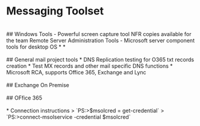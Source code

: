 # Messaging Toolset
<br />
## Windows Tools
<https://www.techsmith.com/snagit.html "TechSmith SnagIt 12"> - Powerful screen capture tool NFR copies available for the team
Remote Server Administration Tools - Microsoft server component tools for desktop OS
* <https://www.microsoft.com/en-us/download/details.aspx?id=45520 "For Windows 10">
* <https://www.microsoft.com/en-us/download/details.aspx?id=39296For "Windows 8.1 x64">
<br />
<br />
## General mail project tools
* <https://www.whatsmydns.net/> DNS Replication testing for O365 txt records creation
* <https://mxtoolbox.com/> Test MX records and other mail specific DNS functions
* <https://testconnectivity.microsoft.com/> Microsoft RCA, supports Office 365, Exchange and Lync
<br />
<br />
## Exchange On Premise
<br />
<br />
## OFfice 365
<http://go.microsoft.com/fwlink/?LinkID=286152 "Microsoft Online Services Sign-In Assistant for IT Pros"><br />
<http://go.microsoft.com/fwlink/p/?linkid=236297 "Azure Active Directory Module for Windows PowerShell (64bit)"><br />
* Connection instructions
	>	`PS:>$msolcred = get-credential`
	>	`PS:>connect-msolservice -credential $msolcred`
<https://channel9.msdn.com/Events/Ignite/2015/BRK3862 "Azure Active Directory Connect on Channel9"> 
